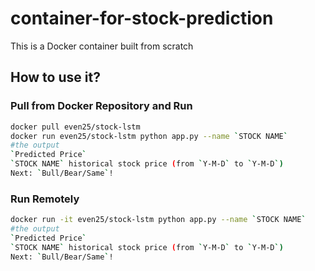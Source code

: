# container-for-stock-prediction
This is a Docker container built from scratch

## How to use it?

### Pull from Docker Repository and Run

```bash
docker pull even25/stock-lstm
docker run even25/stock-lstm python app.py --name `STOCK NAME`
#the output
`Predicted Price`
`STOCK NAME` historical stock price (from `Y-M-D` to `Y-M-D`)
Next: `Bull/Bear/Same`!
```


### Run Remotely

```bash
docker run -it even25/stock-lstm python app.py --name `STOCK NAME`
#the output
`Predicted Price`
`STOCK NAME` historical stock price (from `Y-M-D` to `Y-M-D`)
Next: `Bull/Bear/Same`!
```
